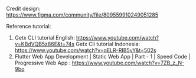 Credit design: https://www.figma.com/community/file/809559910249051285

Reference tutorial:
1.  Getx CLI tutorial English: https://www.youtube.com/watch?v=KBdVQB5z86E&t=74s
    Getx Cli tutorial Indonesia: https://www.youtube.com/watch?v=qELR-RIB5vY&t=502s
2. Flutter Web App Development | Static Web App | Part - 1 | Speed Code | Progressive Web App : https://www.youtube.com/watch?v=7ZB_z_N-9bo
